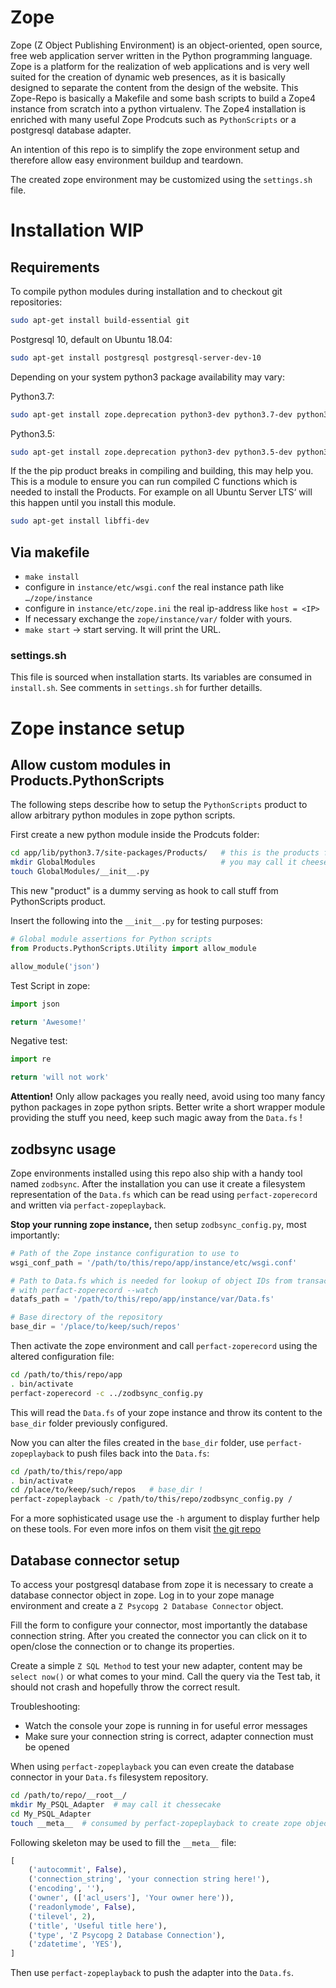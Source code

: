 # Zope

Zope (Z Object Publishing Environment) is an object-oriented, open source,
free web application server written in the Python programming language.
Zope is a platform for the realization of web applications and is very well suited
for the creation of dynamic web presences, as it is basically designed to
separate the content from the design of the website.
This Zope-Repo is basically a Makefile and some bash scripts to build a Zope4
instance from scratch into a python virtualenv.
The Zope4 installation is enriched with many useful Zope Prodcuts such as `PythonScripts` or a postgresql
database adapter.

An intention of this repo is to simplify the zope environment setup and therefore
allow easy environment buildup and teardown.

The created zope environment may be customized using the `settings.sh` file.

# Installation WIP

## Requirements

To compile python modules during installation and to checkout git repositories:
```bash
sudo apt-get install build-essential git
```

Postgresql 10, default on Ubuntu 18.04:

```bash
sudo apt-get install postgresql postgresql-server-dev-10
```

Depending on your system python3 package availability may vary:

Python3.7:

```bash
sudo apt-get install zope.deprecation python3-dev python3.7-dev python3.7 python3.7-venv
```

Python3.5:

```bash
sudo apt-get install zope.deprecation python3-dev python3.5-dev python3.5 python3.5-venv
```

If the the pip product breaks in compiling and building, this may help you.
This is a module to ensure you can run compiled C functions which is needed to install the Products.
For example on all Ubuntu Server LTS‘ will this happen until you install this module.

```bash
sudo apt-get install libffi-dev
```

## Via makefile

* `make install`
* configure in `instance/etc/wsgi.conf` the real instance path like `…/zope/instance`
* configure in `instance/etc/zope.ini` the real ip-address like `host = <IP>`
* If necessary exchange the `zope/instance/var/` folder with yours.
* `make start` → start serving. It will print the URL.

### settings.sh

This file is sourced when installation starts. Its variables are consumed in `install.sh`.
See comments in `settings.sh` for further detaills.

# Zope instance setup

## Allow custom modules in Products.PythonScripts

The following steps describe how to setup the `PythonScripts` product to allow
arbitrary python modules in zope python scripts.

First create a new python module inside the Prodcuts folder:

```bash
cd app/lib/python3.7/site-packages/Products/   # this is the products folder! not very easy to find
mkdir GlobalModules                            # you may call it cheesecake as well
touch GlobalModules/__init__.py
```

This new "product" is a dummy serving as hook to call stuff from PythonScripts product.

Insert the following into the `__init__.py` for testing purposes:

```python
# Global module assertions for Python scripts
from Products.PythonScripts.Utility import allow_module

allow_module('json')
```

Test Script in zope:

```python
import json

return 'Awesome!'
```

Negative test:

```python
import re

return 'will not work'
```

**Attention!**
Only allow packages you really need, avoid using too many fancy python packages
in zope python sripts. Better write a short wrapper module providing the stuff
you need, keep such magic away from the `Data.fs` !

## zodbsync usage

Zope environments installed using this repo also ship with a handy tool named
`zodbsync`. After the installation you can use it create a filesystem representation
of the `Data.fs` which can be read using `perfact-zoperecord` and written via
`perfact-zopeplayback`.

**Stop your running zope instance,** then setup `zodbsync_config.py`, most importantly:

```python
# Path of the Zope instance configuration to use to
wsgi_conf_path = '/path/to/this/repo/app/instance/etc/wsgi.conf'

# Path to Data.fs which is needed for lookup of object IDs from transaction IDs
# with perfact-zoperecord --watch
datafs_path = '/path/to/this/repo/app/instance/var/Data.fs'

# Base directory of the repository
base_dir = '/place/to/keep/such/repos'
```

Then activate the zope environment and call `perfact-zoperecord` using the altered
configuration file:

```bash
cd /path/to/this/repo/app
. bin/activate
perfact-zoperecord -c ../zodbsync_config.py
```

This will read the `Data.fs` of your zope instance and throw its content to the
`base_dir` folder previously configured.

Now you can alter the files created in the `base_dir` folder, use `perfact-zopeplayback`
to push files back into the `Data.fs`:

```bash
cd /path/to/this/repo/app
. bin/activate
cd /place/to/keep/such/repos   # base_dir !
perfact-zopeplayback -c /path/to/this/repo/zodbsync_config.py /
```

For a more sophisticated usage use the `-h` argument to display further help on
these tools. For even more infos on them visit [the git repo](https://github.com/perfact/zodbsync)

## Database connector setup

To access your postgresql database from zope it is necessary to create a database
connector object in zope. Log in to your zope manage environment and create a
`Z Psycopg 2 Database Connector` object.

Fill the form to configure your connector, most importantly the database
connection string. After you created the connector you can click on it to
open/close the connection or to change its properties.

Create a simple `Z SQL Method` to test your new adapter, content may be `select now()`
or what comes to your mind. Call the query via the Test tab, it should not crash
and hopefully throw the correct result.

Troubleshooting:
+ Watch the console your zope is running in for useful error messages
+ Make sure your connection string is correct, adapter connection must be opened

When using `perfact-zopeplayback` you can even create the database connector in
your `Data.fs` filesystem repository.

```bash
cd /path/to/repo/__root__/
mkdir My_PSQL_Adapter  # may call it chessecake
cd My_PSQL_Adapter
touch __meta__  # consumed by perfact-zopeplayback to create zope objects
```

Following skeleton may be used to fill the `__meta__` file:

```python
[
    ('autocommit', False),
    ('connection_string', 'your connection string here!'),
    ('encoding', ''),
    ('owner', (['acl_users'], 'Your owner here')),
    ('readonlymode', False),
    ('tilevel', 2),
    ('title', 'Useful title here'),
    ('type', 'Z Psycopg 2 Database Connection'),
    ('zdatetime', 'YES'),
]
```

Then use `perfact-zopeplayback` to push the adapter into the `Data.fs`.
